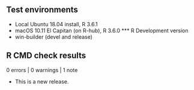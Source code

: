 ## Test environments
* Local Ubuntu 18.04 install, R 3.6.1
* macOS 10.11 El Capitan (on R-hub), R 3.6.0
*** R Development version
* win-builder (devel and release)

## R CMD check results

0 errors | 0 warnings | 1 note

* This is a new release.
